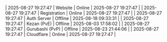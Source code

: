 | 2025-08-27 19:27:47 | Website | Online | 2025-08-27 19:27:47 |
| 2025-08-27 19:27:47 | Registration | Online | 2025-08-27 19:27:47 |
| 2025-08-27 19:27:47 | Auth Server | Offline | 2025-08-18 09:33:31 |
| 2025-08-27 19:27:47 | Kezan (PvE) | Offline | 2025-08-03 17:58:02 |
| 2025-08-27 19:27:47 | Gurubashi (PvP) | Offline | 2025-08-23 21:44:06 |
| 2025-08-27 19:27:47 | Cloudflare | Online | 2025-08-27 19:27:47 |
